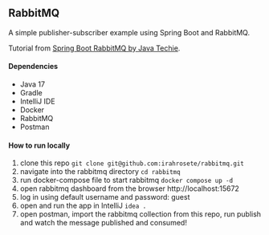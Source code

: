 ## RabbitMQ
A simple publisher-subscriber example using Spring Boot and RabbitMQ.

Tutorial from [Spring Boot RabbitMQ by Java Techie](https://www.youtube.com/watch?v=o4qCdBR4gUM).

#### Dependencies
- Java 17
- Gradle
- IntelliJ IDE
- Docker
- RabbitMQ
- Postman

#### How to run locally

1. clone this repo
    `git clone git@github.com:irahrosete/rabbitmq.git`
2. navigate into the rabbitmq directory
    `cd rabbitmq`
3. run docker-compose file to start rabbitmq
    `docker compose up -d`
4. open rabbitmq dashboard from the browser http://localhost:15672
5. log in using default username and password: guest
6. open and run the app in IntelliJ
    `idea .`
7. open postman, import the rabbitmq collection from this repo, run publish and watch the message published and consumed!
